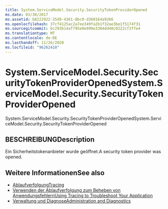 ```yaml
---
title: System.ServiceModel.Security.SecurityTokenProviderOpened
ms.date: 03/30/2017
ms.assetid: b8222922-35d9-4361-8bc0-d360164a9266
ms.openlocfilehash: 37cf4125ac2a7ee349fa2b1f32ae3be1f5174f31
ms.sourcegitcommit: bc293b14af795e0e999e3304dd40c0222cf2ffe4
ms.translationtype: MT
ms.contentlocale: de-DE
ms.lasthandoff: 11/26/2020
ms.locfileid: "96262410"
---
```

# <a name="systemservicemodelsecuritysecuritytokenprovideropened"></a><span data-ttu-id="4a3e3-102">System.ServiceModel.Security.SecurityTokenProviderOpened</span><span class="sxs-lookup"><span data-stu-id="4a3e3-102">System.ServiceModel.Security.SecurityTokenProviderOpened</span></span>

<span data-ttu-id="4a3e3-103">System.ServiceModel.Security.SecurityTokenProviderOpened</span><span class="sxs-lookup"><span data-stu-id="4a3e3-103">System.ServiceModel.Security.SecurityTokenProviderOpened</span></span>  
  
## <a name="description"></a><span data-ttu-id="4a3e3-104">BESCHREIBUNG</span><span class="sxs-lookup"><span data-stu-id="4a3e3-104">Description</span></span>  

 <span data-ttu-id="4a3e3-105">Ein Sicherheitstokenanbieter wurde geöffnet.</span><span class="sxs-lookup"><span data-stu-id="4a3e3-105">A security token provider was opened.</span></span>  
  
## <a name="see-also"></a><span data-ttu-id="4a3e3-106">Weitere Informationen</span><span class="sxs-lookup"><span data-stu-id="4a3e3-106">See also</span></span>

- [<span data-ttu-id="4a3e3-107">Ablaufverfolgung</span><span class="sxs-lookup"><span data-stu-id="4a3e3-107">Tracing</span></span>](index.md)
- [<span data-ttu-id="4a3e3-108">Verwenden der Ablaufverfolgung zum Beheben von Anwendungsfehlern</span><span class="sxs-lookup"><span data-stu-id="4a3e3-108">Using Tracing to Troubleshoot Your Application</span></span>](using-tracing-to-troubleshoot-your-application.md)
- [<span data-ttu-id="4a3e3-109">Verwaltung und Diagnose</span><span class="sxs-lookup"><span data-stu-id="4a3e3-109">Administration and Diagnostics</span></span>](../index.md)
